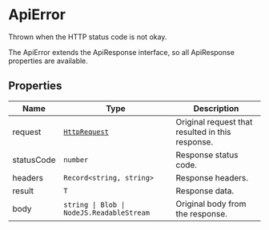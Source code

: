 
# ApiError

Thrown when the HTTP status code is not okay.

The ApiError extends the ApiResponse interface, so all ApiResponse properties are available.

## Properties

| Name | Type | Description |
|  --- | --- | --- |
| request | [`HttpRequest`](../doc/http-request.md) | Original request that resulted in this response. |
| statusCode | `number` | Response status code. |
| headers | `Record<string, string>` | Response headers. |
| result | `T` | Response data. |
| body | `string \| Blob \| NodeJS.ReadableStream` | Original body from the response. |

